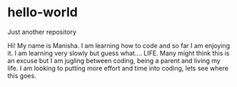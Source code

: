 # hello-world
Just another repository

Hi! My name is Manisha. I am learning how to code and so far I am enjoying it. I am learning very slowly but guess what.... LIFE. Many might think this is an excuse but I am jugling between coding, being a parent and living my life. I am looking to putting more effort and time into coding, lets see where this goes.

